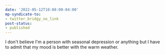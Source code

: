 ```yaml
---
date: '2022-05-12T10:08:00-04:00'
mp-syndicate-to:
- twitter_bridgy_no_link
post-status:
- published
---
```


I don't believe I'm a person with seasonal depression or anything but I have to admit that my mood is better with the warm weather.